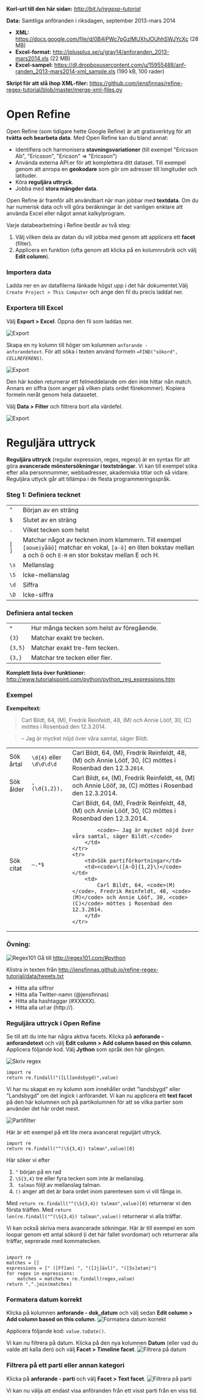 __Korl-url till den här sidan:__ _http://bit.ly/regexp-tutorial_

__Data:__ Samtliga anföranden i riksdagen, september 2013-mars 2014 

- __XML:__ https://docs.google.com/file/d/0B4jPWc7pGzlMUXhJOUhhSWJYcXc (28 MB)
- __Excel-format:__ http://jplusplus.se/u/grav14/anforanden_2013-mars2014.xls (22 MB)
- __Excel-sampel:__ https://dl.dropboxusercontent.com/u/15955488/anf-randen_2013-mars2014-xml_sample.xls (190 kB, 100 rader)

__Skript för att slå ihop XML-filer:__ https://github.com/jensfinnas/refine-regex-tutorial/blob/master/merge-xml-files.py

# Open Refine
Open Refine (som tidigare hette Google Refine) är att gratisverktyg för att __tvätta och bearbeta data__. Med Open Refine kan du bland annat:
- Identifiera och harmonisera __stavningsvariationer__ (till exempel "Ericsson Ab", "Ericsson", "Ericson" => "Ericsson")
- Använda externa API:er för att komplettera ditt dataset. Till exempel genom att anropa en __geokodare__ som gör om adresser till longituder och latituder.
- Köra __reguljära uttryck__.
- Jobba med __stora mängder data__.

Open Refine är framför allt användbart när man jobbar med __textdata__. Om du har numerisk data och vill göra beräkningar är det vanligen enklare att använda Excel eller något annat kalkylprogram.

Varje databearbetning i Refine består av två steg:
1) Välj vilken dela av datan du vill jobba med genom att applicera ett __facet__ (filter).
2) Applicera en funktion (ofta genom att klicka på en kolumnrubrik och välj __Edit column__).

### Importera data
Ladda ner en av datafilerna länkade högst upp i det här dokumentet.Välj <code>Create Project > This Computer</code> och ange den fil du precis laddat ner.


### Exportera till Excel
Välj __Export > Excel__. Öppna den fil som laddas ner.

![Export](http://jensfinnas.github.io/refine-regex-tutorial/images/09export.png)

Skapa en ny kolumn till höger om kolumnen <code>anforande - anforandetext</code>. För att söka i texten använd formeln <code>=FIND("sökord", _CELLREFERENS_)</code>.

![Export](http://jensfinnas.github.io/refine-regex-tutorial/images/10find.png)

Den här koden returnerar ett felmeddelande om den inte hittar nån match. Annars en siffra (som anger på vilken plats ordet förekommer). Kopiera formeln neråt genom hela datasetet.

Välj __Data > Filter__ och filtrera bort alla värdefel.

![Export](http://jensfinnas.github.io/refine-regex-tutorial/images/11filter.png)


# Reguljära uttryck

__Reguljära uttryck__ (regular expression, regex, regexp) är en syntax för att göra __avancerade mönstersökningar i textsträngar__. Vi kan till exempel söka efter alla personnummer, webbadresser, akademiska titlar och så vidare. Reguljära uttyck går att tillämpa i de flesta programmeringsspråk.


### Steg 1: Definiera tecknet
<table>
	<tr><td><code>^</code></td><td>Början av en sträng</td></tr>
	<tr><td><code>$</code></td><td>Slutet av en sträng</td></tr>
	<tr><td><code>.</code></td><td>Vilket tecken som helst</td></tr>
	<tr><td><code>[ ]</code></td><td>Matchar något av tecknen inom klammern. Till exempel <code>[aoueiyåäö]</code> matchar en vokal, <code>[a-ö]</code> en liten bokstav mellan a och ö och <code>E-H</code> en stor bokstav mellan E och H.</td></tr>
	<tr><td><code>\s</code></td><td>Mellanslag</td></tr>
	<tr><td><code>\S</code></td><td>Icke-mellanslag</td></tr>
	<tr><td><code>\d</code></td><td>Siffra</td></tr>
	<tr><td><code>\D</code></td><td>Icke-siffra</td></tr>

</table>

### Definiera antal tecken 
<table>
	<tr><td><code>*</code></td><td>Hur många tecken som helst av föregående.</td></tr>
	<tr><td><code>{3}</code></td><td>Matchar exakt tre tecken. </td></tr>
	<tr><td><code>{3,5}</code></td><td>Matchar exakt tre-fem tecken. </td></tr>
	<tr><td><code>{3,}</code></td><td>Matchar tre tecken eller fler. </td></tr>
</table>

__Komplett lista över funktioner:__ http://www.tutorialspoint.com/python/python_reg_expressions.htm

### Exempel
__Exempeltext:__

> Carl Bildt, 64, (M), Fredrik Reinfeldt, 48, (M) och Annie Lööf, 30, (C) möttes i Rosenbad den 12.3.2014.

> – Jag är mycket nöjd över våra samtal, säger Bildt. 

<table>
	<tr>
		<td>Sök årtal</td>
		<td><code>\d{4}</code> eller <code>\d\d\d\d</code></td>
		<td>Carl Bildt, 64, (M), Fredrik Reinfeldt, 48, (M) och Annie Lööf, 30, (C) möttes i Rosenbad den 12.3.<code>2014</code>.</td>
	</tr>
	<tr>
		<td>Sök ålder</td>
		<td><code>, (\d{1,2}),</code></td>
		<td>Carl Bildt, <code>64</code>, (M), Fredrik Reinfeldt, <code>48</code>, (M) och Annie Lööf, <code>30</code>, (C) möttes i Rosenbad den 12.3.2014.</td>
	</tr>
	<tr>
		<td>Sök citat</td>
		<td><code>–.*$</code></td>
		<td>
			Carl Bildt, 64, (M), Fredrik Reinfeldt, 48, (M) och Annie Lööf, 30, (C) möttes i Rosenbad den 12.3.2014.
		
			<code>– Jag är mycket nöjd över våra samtal, säger Bildt.</code>
		</td>
	</tr>
	<tr>
		<td>Sök partiförkortningar</td>
		<td><code>\([A-Ö]{1,2}\)</code></td>
		<td>
			Carl Bildt, 64, <code>(M)</code>, Fredrik Reinfeldt, 48, <code>(M)</code> och Annie Lööf, 30, <code>(C)</code> möttes i Rosenbad den 12.3.2014.
		</td>
	</tr>
</table>

### Övning: 
![Regex101](http://jensfinnas.github.io/refine-regex-tutorial/images/01regex101.png)
Gå till http://regex101.com/#python

Klistra in texten från http://jensfinnas.github.io/refine-regex-tutorial/data/tweets.txt

- Hitta alla siffror
- Hitta alla Twitter-namn (@jensfinnas)
- Hitta alla hashtaggar (#XXXXX).
- Hitta alla url:ar (http://).


### Reguljära uttryck i Open Refine
Se till att du inte har några aktiva facets. Klicka på __anforande - anforandetext__ och välj __Edit column > Add column based on this column__. Applicera följande kod. Välj __Jython__ som språk den här gången.

![Skriv regex](http://jensfinnas.github.io/refine-regex-tutorial/images/07regex.png)

<pre><code>import re
return re.findall("([Ll]andsbygd)",value)
</code></pre>
Vi har nu skapat en ny kolumn som innehåller ordet "landsbygd" eller "Landsbygd" om det ingick i anförandet. Vi kan nu applicera ett __text facet__ på den här kolumnen och på partikolumnen för att se vilka partier som använder det här ordet mest.

![Partifilter](http://jensfinnas.github.io/refine-regex-tutorial/images/08regexfilter.png)

Här är ett exempel på ett lite mera avancerat reguljärt uttryck.
<pre><code>import re
return re.findall("^(\S{3,4}) talman",value)[0]
</code></pre>

Här söker vi efter

1. <code>^</code> början på en rad
2. <code>\S{3,4}</code> tre eller fyra tecken som inte är mellanslag.
3. <code> talman</code> följt av mellanslag talman.
4. <code>()</code> anger att det är bara ordet inom parentesen som vi vill fånga in.

Med <code>return re.findall("^(\S{3,4}) talman",value)[0]</code> returnerar vi den första träffen. Med <code>return len(re.findall("^(\S{3,4}) talman",value))</code> returnerar vi alla träffar.

Vi kan också skriva mera avancerade sökningar. Här är till exempel en som loopar genom ett antal sökord (i det här fallet svordomar) och returnerar alla träffar, seprerade med kommatecken.

<code>
import re
matches = []
expressions = [" ([Ff]an) ", "([Jj]ävl)", "([Ss]atan)"]
for regex in expressions:
    matches = matches + re.findall(regex,value)
return ",".join(matches)
</code>

### Formatera datum korrekt
Klicka på kolumnen __anforande - dok_datum__ och välj sedan  __Edit column > Add column based on this column__.
![Formatera datum korrekt](http://jensfinnas.github.io/refine-regex-tutorial/images/04parsedate.png)

Applicera följande kod: <code>value.toDate()</code>.

Vi kan nu filtrera på datum. Klicka på den nya kolumnen __Datum__ (eller vad du valde att kalla den) och välj __Facet > Timeline facet__.
![Filtrera på datum](http://jensfinnas.github.io/refine-regex-tutorial/images/05filterdate.png)

### Filtrera på ett parti eller annan kategori
Klicka på __anforande - parti__ och välj __Facet > Text facet__.
![Filtrera på parti](http://jensfinnas.github.io/refine-regex-tutorial/images/06filterparty.png)

Vi kan nu välja att endast visa anföranden från ett visst parti från en viss tid.
